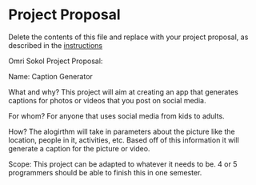 # Project Proposal
Delete the contents of this file and replace with your project proposal, as described in the [instructions](./instructions.md)

Omri Sokol Project Proposal:

Name: Caption Generator

What and why? This project will aim at creating an app that generates captions for photos or videos that you post on social media.

For whom? For anyone that uses social media from kids to adults.

How? The alogirthm will take in parameters about the picture like the location, people in it, activities, etc. Based off of this information it will generate a caption for the picture or video.

Scope: This project can be adapted to whatever it needs to be. 4 or 5 programmers should be able to finish this in one semester.

